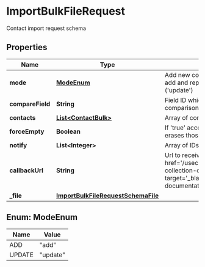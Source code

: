 

# ImportBulkFileRequest

Contact import request schema

## Properties

| Name | Type | Description | Notes |
|------------ | ------------- | ------------- | -------------|
|**mode** | [**ModeEnum**](#ModeEnum) | Add new contacts only (&#39;add&#39;) or add and replace existing ones (&#39;update&#39;) |  |
|**compareField** | **String** | Field ID which will be mapped for comparison to prevent duplicates) |  |
|**contacts** | [**List&lt;ContactBulk&gt;**](ContactBulk.md) | Array of contacts to import |  |
|**forceEmpty** | **Boolean** | If &#39;true&#39; accepts empty values and erases those fields |  [optional] |
|**notify** | **List&lt;Integer&gt;** | Array of IDs of the users to notify |  [optional] |
|**callbackUrl** | **String** | Url to receive the report &lt;a href&#x3D;&#39;/usecases/callbacks/#import-collection-of-contacts&#39; target&#x3D;&#39;_blank&#39;&gt;[Go to callback documentation]&lt;/a&gt; |  [optional] |
|**_file** | [**ImportBulkFileRequestSchemaFile**](ImportBulkFileRequestSchemaFile.md) |  |  |



## Enum: ModeEnum

| Name | Value |
|---- | -----|
| ADD | &quot;add&quot; |
| UPDATE | &quot;update&quot; |



